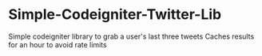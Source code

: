 Simple-Codeigniter-Twitter-Lib
==============================

Simple codeigniter library to grab a user's last three tweets
Caches results for an hour to avoid rate limits